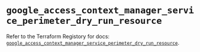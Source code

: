 # `google_access_context_manager_service_perimeter_dry_run_resource`

Refer to the Terraform Registory for docs: [`google_access_context_manager_service_perimeter_dry_run_resource`](https://registry.terraform.io/providers/hashicorp/google-beta/5.29.0/docs/resources/google_access_context_manager_service_perimeter_dry_run_resource).
